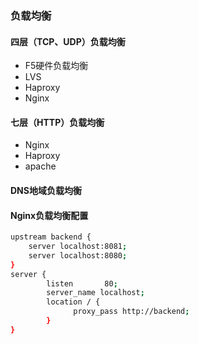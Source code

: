 ### 负载均衡

#### 四层（TCP、UDP）负载均衡
* F5硬件负载均衡
* LVS
* Haproxy
* Nginx

#### 七层（HTTP）负载均衡
* Nginx 
* Haproxy
* apache

#### DNS地域负载均衡


#### Nginx负载均衡配置
```bash
upstream backend {
    server localhost:8081;
    server localhost:8080;
}
server {
        listen       80;
        server_name localhost;
        location / {
	          proxy_pass http://backend;
        }
}
```
